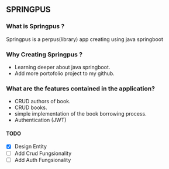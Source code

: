 ## SPRINGPUS

### What is Springpus ?
Springpus is a perpus(library) app creating using java springboot

### Why Creating Springpus ?
- Learning deeper about java springboot.
- Add more portofolio project to my github.

### What are the features contained in the application?
- CRUD authors of book.
- CRUD books.
- simple implementation of the book borrowing process.
- Authentication (JWT)

#### TODO
- [X] Design Entity
- [ ] Add Crud Fungsionality
- [ ] Add Auth Fungsionality
